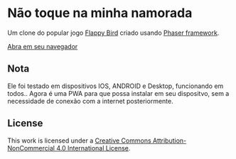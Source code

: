 # Não toque na minha namorada

Um clone do popular jogo [Flappy Bird](http://en.wikipedia.org/wiki/Flappy_Bird) criado usando [Phaser framework](http://phaser.io/).

[Abra em seu navegador](https://kalytalarica.github.io)


## Nota

Ele foi testado em dispositivos IOS, ANDROID e Desktop, funcionando em todos.. 
Agora é uma PWA para que possa instalar em seu dispositvo, sem a necessidade de conexão com a internet posteriormente.

## License


This work is licensed under a [Creative Commons Attribution-NonCommercial 4.0 International License](http://creativecommons.org/licenses/by-nc/4.0/).
